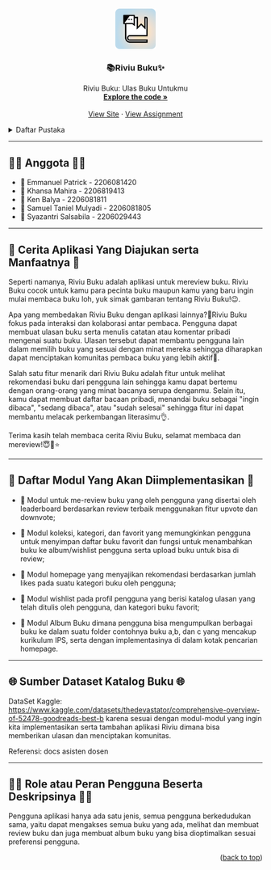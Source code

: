 <a name="readme-top"></a>

<br />
<div align="center">
  <a href="http://samuel-taniel-tutorial.pbp.cs.ui.ac.id">
    <img src="https://github.com/Riviu-Buku/riviu-buku/blob/main/logo.png" alt="Logo Riviu Buku" width="80" height="80">
  </a>

  <h3 align="center">📚Riviu Buku✨</h3>

  <p align="center">
    Riviu Buku: Ulas Buku Untukmu
    <br />
    <a href="https://github.com/Riviu-Buku/riviu-buku"><strong>Explore the code »</strong> </a>
    <br />
    <br />
    <a href="http://samuel-taniel-tutorial.pbp.cs.ui.ac.id">View Site</a>
    ·
    <a href="https://pbp-fasilkom-ui.github.io/ganjil-2024/assignments/group/midterm"> View Assignment </a>
  </p>
</div>

<details>
  <summary>Daftar Pustaka</summary>
  <ol>
    <li>
      <a href="#anggota">🙋‍♀️ Anggota 🙋‍♂️</a>
    </li>
    <li>
      <a href="#cerita">📜 Cerita Aplikasi Yang Diajukan serta Manfaatnya 📜</a>
    </li>
    <li>
      <a href="#daftar-modul">📃 Daftar Modul Yang Akan Diimplementasikan 📃</a>
    </li>
    <li>
      <a href="#dataset">🌐 Sumber Dataset Katalog Buku 🌐</a>
    </li>
    <li>
      <a href="#role">🧑‍🦳 Role atau Peran Pengguna Beserta Deskripsinya 🧑‍🦳</a>
    </li>
  </ol>
</details>

<hr>

<a name="anggota"></a>
## 🙋‍♀️ Anggota 🙋‍♂️
- 🐥 Emmanuel Patrick - 2206081420
- 🐥 Khansa Mahira - 2206819413
- 🐥 Ken Balya - 2206081811
- 🐥 Samuel Taniel Mulyadi - 2206081805
- 🐥 Syazantri Salsabila - 2206029443

<hr>
<a name="cerita"></a>

## 📜 Cerita Aplikasi Yang Diajukan serta Manfaatnya 📜
Seperti namanya, Riviu Buku adalah aplikasi untuk mereview buku. Riviu Buku cocok untuk kamu para pecinta buku maupun kamu yang baru ingin mulai membaca buku loh, yuk simak gambaran tentang Riviu Buku!😉. 

Apa yang membedakan Riviu Buku dengan aplikasi lainnya?🤔Riviu Buku fokus pada interaksi dan kolaborasi antar pembaca. Pengguna dapat membuat ulasan buku serta menulis catatan atau komentar pribadi mengenai suatu buku. Ulasan tersebut dapat membantu pengguna lain dalam memilih buku yang sesuai dengan minat mereka sehingga diharapkan dapat menciptakan komunitas pembaca buku yang lebih aktif🤩. 

Salah satu fitur menarik dari Riviu Buku adalah fitur untuk melihat rekomendasi buku dari pengguna lain sehingga kamu dapat bertemu dengan orang-orang yang minat bacanya serupa denganmu. Selain itu, kamu dapat membuat daftar bacaan pribadi, menandai buku sebagai "ingin dibaca", "sedang dibaca", atau "sudah selesai" sehingga fitur ini dapat membantu melacak perkembangan literasimu👌.

Terima kasih telah membaca cerita Riviu Buku, selamat membaca dan mereview!😇📖⭐️

<hr>
<a name="daftar-modul"></a>

## 📃 Daftar Modul Yang Akan Diimplementasikan 📃

- 📕 Modul untuk me-review buku yang oleh pengguna yang disertai oleh leaderboard berdasarkan review terbaik menggunakan fitur upvote dan downvote;</p>
- 📕 Modul koleksi, kategori, dan favorit yang memungkinkan pengguna untuk menyimpan daftar buku favorit dan fungsi untuk menambahkan buku ke album/wishlist pengguna serta upload buku untuk bisa di review;</p>
- 📕 Modul homepage yang menyajikan rekomendasi berdasarkan jumlah likes pada suatu kategori buku oleh pengguna;</p>
- 📕 Modul wishlist pada profil pengguna yang berisi katalog ulasan yang telah ditulis oleh pengguna, dan kategori buku favorit;</p>
- 📕 Modul Album Buku dimana pengguna bisa mengumpulkan berbagai buku ke dalam suatu folder contohnya buku a,b, dan c yang mencakup kurikulum IPS, serta dengan implementasinya di dalam kotak pencarian homepage.</p>

<p></p>

<hr>
<a name="dataset"></a>

## 🌐 Sumber Dataset Katalog Buku 🌐
DataSet Kaggle: https://www.kaggle.com/datasets/thedevastator/comprehensive-overview-of-52478-goodreads-best-b karena sesuai dengan modul-modul yang ingin kita implementasikan serta tambahan aplikasi Riviu dimana bisa memberikan ulasan dan menciptakan komunitas.

Referensi: docs asisten dosen

<hr>
<a name="role"></a>

## 🧑‍🦳 Role atau Peran Pengguna Beserta Deskripsinya 🧑‍🦳
Pengguna aplikasi hanya ada satu jenis, semua pengguna berkedudukan sama, yaitu dapat mengakses semua buku yang ada, melihat dan membuat review buku dan juga membuat album buku yang bisa dioptimalkan sesuai preferensi pengguna.

<p align="right">(<a href="#readme-top">back to top</a>)</p>

